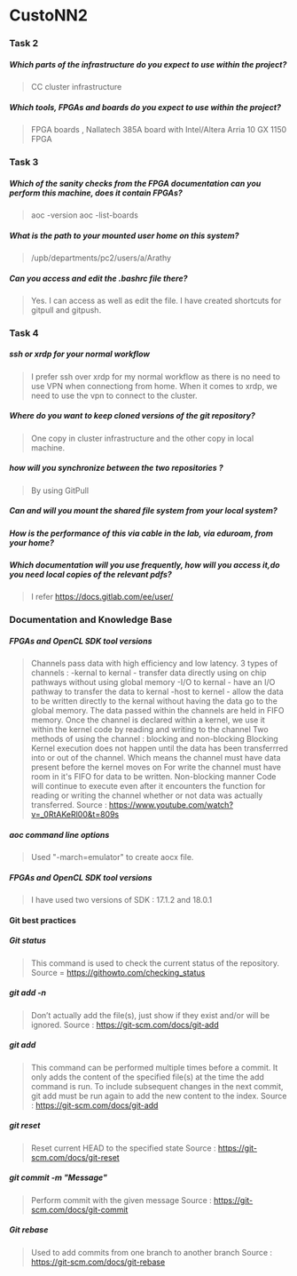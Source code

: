 # CustoNN2
### Task 2
##### Which parts of the infrastructure do you expect to use within the project?
> CC cluster infrastructure

##### Which tools, FPGAs and boards do you expect to use within the project?
>FPGA boards , Nallatech 385A board with Intel/Altera Arria 10 GX 1150 FPGA

### Task 3
##### Which of the sanity checks from the FPGA documentation can you perform this machine, does it contain FPGAs? 
> aoc -version
aoc -list-boards 



##### What is the path to your mounted user home on this system?
> /upb/departments/pc2/users/a/Arathy

##### Can you access and edit the .bashrc file there?
> Yes. I can access as well as edit the file. I have created shortcuts for gitpull and gitpush.

### Task 4

##### ssh or xrdp for your normal workflow
> I prefer ssh over xrdp for my normal workflow as there is no need to use VPN when connectiong from home. When it comes to xrdp, we need to use the vpn to connect to the cluster.

##### Where do you want to keep cloned versions of the git repository?
> One copy in cluster infrastructure and the other copy in local machine.

##### how will you synchronize between the two repositories ?
> By using GitPull

##### Can and will you mount the shared file system from your local system? 

##### How is the performance of this via cable in the lab, via eduroam, from your home?

##### Which documentation will you use frequently, how will you access it,do you need local copies of the relevant pdfs?
> I refer https://docs.gitlab.com/ee/user/

### Documentation and Knowledge Base
##### FPGAs and OpenCL SDK tool versions
> Channels pass data with high efficiency and low latency.
3 types of channels : 
-kernal to kernal - transfer data directly using on chip pathways without using global memory
-I/O to kernal - have an I/O pathway to transfer the data to kernal
-host to kernel - allow the data to be written directly to the kernal without having the data go to the global memory.
The data passed within the channels are held in FIFO memory.
Once the channel is declared within a kernel, we use it within the kernel code by reading and writing to the channel
Two methods of using the channel : blocking and non-blocking
Blocking
Kernel execution does not happen until the data has been transferrred into or out of the channel.
Which means the channel must have data present before the kernel moves on
For write the channel must have room in it's FIFO for data to be written.
Non-blocking manner
Code will continue to execute even after it encounters the function for reading or writing the channel whether
or not data was actually transferred.
Source : https://www.youtube.com/watch?v=_0RtAKeRl00&t=809s

##### aoc command line options
> Used "-march=emulator" to create aocx file.



##### FPGAs and OpenCL SDK tool versions
> I have used two versions of SDK : 17.1.2 and 18.0.1

#### Git best practices
##### Git status
> This command is used to check the current status of the repository.
Source = https://githowto.com/checking_status

##### git add -n
> Don’t actually add the file(s), just show if they exist and/or will be ignored.
Source : https://git-scm.com/docs/git-add

##### git add
> This command can be performed multiple times before a commit. It only adds the content of the specified file(s) at the time the add command is run.
To include subsequent changes in the next commit, git add must be run again to add the new content to the index.
Source : https://git-scm.com/docs/git-add

##### git reset
> Reset current HEAD to the specified state
Source : https://git-scm.com/docs/git-reset

##### git commit -m "Message"	
> Perform commit with the given message 
Source : https://git-scm.com/docs/git-commit

##### Git rebase
> Used to add commits from one branch to another branch
Source : https://git-scm.com/docs/git-rebase

 

